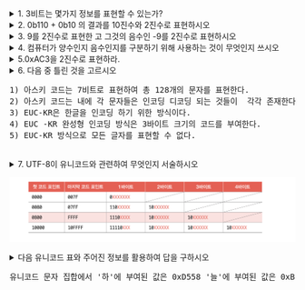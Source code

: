 <details>
<summary>1. 3비트는 몇가지 정보를 표현할 수 있는가?</summary>
<div>

    8 가지 정보를 표현 

</div>
</details>


<details>
<summary>2. 0b110 + 0b10 의 결과를 10진수와 2진수로 표현하시오  </summary>
<div>

8 , 0b1000

</div>
</details>


<details>
<summary>3. 9를 2진수로 표현한 고 그것의 음수인 -9를 2진수로 표현하시오 </summary>
<div>

0x1001 , 0x0111

</div>
</details>

<details>
<summary>4. 컴퓨터가 양수인지 음수인지를 구분하기 위해 사용하는 것이 무엇인지 쓰시오</summary>
<div>

    플래그 

</div>
</details>



<details>
<summary>5.0xAC3을 2진수로 표현하라. </summary>
<div>

0b1010 1100 0011  

</div>
</details>

<details>
<summary>6. 다음 중 틀린 것을 고르시오 
<pre>
1) 아스키 코드는 7비트로 표현하여 총 128개의 문자를 표현한다.
2) 아스키 코드는 내에 각 문자들은 인코딩 디코딩 되는 것들이  각각 존재한다. 
3) EUC-KR은 한글을 인코딩 하기 위한 방식이다. 
4) EUC -KR 완성형 인코딩 방식은 3바이트 크기의 코드를 부여한다. 
5) EUC-KR 방식으로 모든 글자를 표현할 수 없다.
</pre>
</summary>
<div>

4번

</div>
</details>
<br>
<details>
<summary>7. UTF-8이 유니코드와 관련하여 무엇인지 서술하시오 </summary>
<div>

EUC-KR 방식을 넘어서 모든 언어를 아우르는 문자 집합과 통일된 
표준 인코딩 방식을 유니코드 문자 집합이 있다. 유니코드 문자 집합 내에서도 각 문자마다 고유한 값이 부여되는데, 그 값 자체를 바로 인코딩 값으로 삼지 않는다. 인코딩 하는 방식 중 UTF-8이 있다. 

</div>
</details>


![image](../image/chapter2/유니코드-UTF8.jpeg)
<details>
<summary>다음 유니코드 표와 주어진 정보를 활용하여 답을 구하시오 
<pre>
유니코드 문자 집합에서 '하'에 부여된 값은 0xD558 '늘'에 부여된 값은 0xB298 입니다. UTF-8로 인코딩한 결과를 적으시오 
</pre></summary>
<div>

    0xD558 = 0b 1101 0101 0101 1000
    0xB298 = 0b 1011 0010 1001 1000

    하 = 0b11101101 10010101 10011000 
    늘 = 0b11101011 10001010 10011000


</div>
</details>